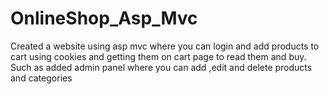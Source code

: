 # OnlineShop_Asp_Mvc
Created a website using asp mvc where you can login and add products to cart using cookies and getting them on cart page to read them and buy.
Such as added admin panel where you can add ,edit and delete products and categories
